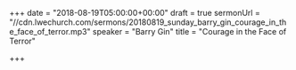 +++
date = "2018-08-19T05:00:00+00:00"
draft = true
sermonUrl = "//cdn.lwechurch.com/sermons/20180819_sunday_barry_gin_courage_in_the_face_of_terror.mp3"
speaker = "Barry Gin"
title = "Courage in the Face of Terror"

+++
